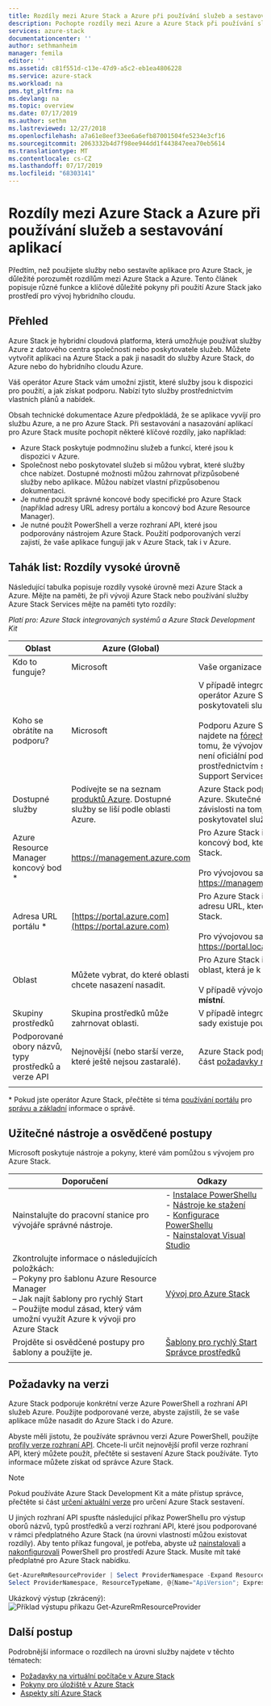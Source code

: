 ```yaml
---
title: Rozdíly mezi Azure Stack a Azure při používání služeb a sestavování aplikací | Microsoft Docs
description: Pochopte rozdíly mezi Azure a Azure Stack při používání služeb a sestavování aplikací.
services: azure-stack
documentationcenter: ''
author: sethmanheim
manager: femila
editor: ''
ms.assetid: c81f551d-c13e-47d9-a5c2-eb1ea4806228
ms.service: azure-stack
ms.workload: na
pms.tgt_pltfrm: na
ms.devlang: na
ms.topic: overview
ms.date: 07/17/2019
ms.author: sethm
ms.lastreviewed: 12/27/2018
ms.openlocfilehash: a7a61e8eef33ee6a6efb87001504fe5234e3cf16
ms.sourcegitcommit: 2063332b4d7f98ee944dd1f443847eea70eb5614
ms.translationtype: MT
ms.contentlocale: cs-CZ
ms.lasthandoff: 07/17/2019
ms.locfileid: "68303141"
---
```

# <a name="differences-between-azure-stack-and-azure-when-using-services-and-building-apps"></a>Rozdíly mezi Azure Stack a Azure při používání služeb a sestavování aplikací

Předtím, než použijete služby nebo sestavíte aplikace pro Azure Stack, je důležité porozumět rozdílům mezi Azure Stack a Azure. Tento článek popisuje různé funkce a klíčové důležité pokyny při použití Azure Stack jako prostředí pro vývoj hybridního cloudu.

## <a name="overview"></a>Přehled

Azure Stack je hybridní cloudová platforma, která umožňuje používat služby Azure z datového centra společnosti nebo poskytovatele služeb. Můžete vytvořit aplikaci na Azure Stack a pak ji nasadit do služby Azure Stack, do Azure nebo do hybridního cloudu Azure.

Váš operátor Azure Stack vám umožní zjistit, které služby jsou k dispozici pro použití, a jak získat podporu. Nabízí tyto služby prostřednictvím vlastních plánů a nabídek.

Obsah technické dokumentace Azure předpokládá, že se aplikace vyvíjí pro službu Azure, a ne pro Azure Stack. Při sestavování a nasazování aplikací pro Azure Stack musíte pochopit některé klíčové rozdíly, jako například:

* Azure Stack poskytuje podmnožinu služeb a funkcí, které jsou k dispozici v Azure.
* Společnost nebo poskytovatel služeb si můžou vybrat, které služby chce nabízet. Dostupné možnosti můžou zahrnovat přizpůsobené služby nebo aplikace. Můžou nabízet vlastní přizpůsobenou dokumentaci.
* Je nutné použít správné koncové body specifické pro Azure Stack (například adresy URL adresy portálu a koncový bod Azure Resource Manager).
* Je nutné použít PowerShell a verze rozhraní API, které jsou podporovány nástrojem Azure Stack. Použití podporovaných verzí zajistí, že vaše aplikace fungují jak v Azure Stack, tak i v Azure.

## <a name="cheat-sheet-high-level-differences"></a>Tahák list: Rozdíly vysoké úrovně

Následující tabulka popisuje rozdíly vysoké úrovně mezi Azure Stack a Azure. Mějte na paměti, že při vývoji Azure Stack nebo používání služby Azure Stack Services mějte na paměti tyto rozdíly:

*Platí pro: Azure Stack integrovaných systémů a Azure Stack Development Kit*

| Oblast | Azure (Global) | Azure Stack |
| -------- | ------------- | ----------|
| Kdo to funguje? | Microsoft | Vaše organizace nebo poskytovatel služeb.|
| Koho se obrátíte na podporu? | Microsoft | V případě integrovaného systému kontaktujte operátor Azure Stack (ve vaší organizaci nebo poskytovateli služeb) pro podporu.<br><br>Podporu Azure Stack Development Kit (ASDK) najdete na [fórech Microsoftu](https://social.msdn.microsoft.com/Forums/en-US/home?forum=AzureStack). Vzhledem k tomu, že vývojová sada je zkušební prostředí, není oficiální podpora nabídnuta prostřednictvím služeb Microsoft Customer Support Services (CSS).
| Dostupné služby | Podívejte se na seznam [produktů Azure](https://azure.microsoft.com/services/?b=17.04b). Dostupné služby se liší podle oblasti Azure. | Azure Stack podporuje podmnožinu služeb Azure. Skutečné služby se budou lišit v závislosti na tom, co vaše organizace nebo poskytovatel služeb zvolí jako nabídky.
| Azure Resource Manager koncový bod * | https://management.azure.com | Pro Azure Stack integrovaný systém použijte koncový bod, který poskytuje operátor Azure Stack.<br><br>Pro vývojovou sadu použijte: https://management.local.azurestack.external.
| Adresa URL portálu * | [https://portal.azure.com](https://portal.azure.com) | Pro Azure Stack integrovaný systém použijte adresu URL, kterou poskytuje operátor Azure Stack.<br><br>Pro vývojovou sadu použijte: https://portal.local.azurestack.external.
| Oblast | Můžete vybrat, do které oblasti chcete nasazení nasadit. | Pro Azure Stack integrovaný systém použijte oblast, která je k dispozici ve vašem systému.<br><br>V případě vývojové sady bude oblast vždycky **místní**.
| Skupiny prostředků | Skupina prostředků může zahrnovat oblasti. | V případě integrovaných systémů i vývojové sady existuje pouze jedna oblast.
|Podporované obory názvů, typy prostředků a verze API | Nejnovější (nebo starší verze, které ještě nejsou zastaralé). | Azure Stack podporuje konkrétní verze. Viz část [požadavky na verzi](#version-requirements) v tomto článku.
| | |

\* Pokud jste operátor Azure Stack, přečtěte si téma [používání portálu](../operator/azure-stack-manage-portals.md) pro [správu a základní](../operator/azure-stack-manage-basics.md) informace o správě.

## <a name="helpful-tools-and-best-practices"></a>Užitečné nástroje a osvědčené postupy

Microsoft poskytuje nástroje a pokyny, které vám pomůžou s vývojem pro Azure Stack.

| Doporučení | Odkazy |
| -------- | ------------- |
| Nainstalujte do pracovní stanice pro vývojáře správné nástroje. | - [Instalace PowerShellu](../operator/azure-stack-powershell-install.md)<br>- [Nástroje ke stažení](../operator/azure-stack-powershell-download.md)<br>- [Konfigurace PowerShellu](azure-stack-powershell-configure-user.md)<br>- [Nainstalovat Visual Studio](azure-stack-install-visual-studio.md) 
| Zkontrolujte informace o následujících položkách:<br>– Pokyny pro šablonu Azure Resource Manager<br>– Jak najít šablony pro rychlý Start<br>– Použijte modul zásad, který vám umožní využít Azure k vývoji pro Azure Stack | [Vývoj pro Azure Stack](azure-stack-developer.md) | 
| Projděte si osvědčené postupy pro šablony a použijte je. | [Šablony pro rychlý Start Správce prostředků](https://github.com/Azure/azure-quickstart-templates/blob/master/1-CONTRIBUTION-GUIDE/best-practices.md)
| | |

## <a name="version-requirements"></a>Požadavky na verzi

Azure Stack podporuje konkrétní verze Azure PowerShell a rozhraní API služeb Azure. Použijte podporované verze, abyste zajistili, že se vaše aplikace může nasadit do Azure Stack i do Azure.

Abyste měli jistotu, že používáte správnou verzi Azure PowerShell, použijte [profily verze rozhraní API](azure-stack-version-profiles.md). Chcete-li určit nejnovější profil verze rozhraní API, který můžete použít, přečtěte si sestavení Azure Stack používáte. Tyto informace můžete získat od správce Azure Stack.

> [!NOTE]
> Pokud používáte Azure Stack Development Kit a máte přístup správce, přečtěte si část [určení aktuální verze](../operator/azure-stack-updates.md#determine-the-current-version) pro určení Azure Stack sestavení.

U jiných rozhraní API spusťte následující příkaz PowerShellu pro výstup oborů názvů, typů prostředků a verzí rozhraní API, které jsou podporované v rámci předplatného Azure Stack (na úrovni vlastností můžou existovat rozdíly). Aby tento příkaz fungoval, je potřeba, abyste už [nainstalovali](../operator/azure-stack-powershell-install.md) a [nakonfigurovali](azure-stack-powershell-configure-user.md) PowerShell pro prostředí Azure Stack. Musíte mít také předplatné pro Azure Stack nabídku.

```powershell
Get-AzureRmResourceProvider | Select ProviderNamespace -Expand ResourceTypes | Select * -Expand ApiVersions | `
Select ProviderNamespace, ResourceTypeName, @{Name="ApiVersion"; Expression={$_}} 
```

Ukázkový výstup (zkrácený): ![Příklad výstupu příkazu Get-AzureRmResourceProvider](media/azure-stack-considerations/image1.png)

## <a name="next-steps"></a>Další postup

Podrobnější informace o rozdílech na úrovni služby najdete v těchto tématech:

* [Požadavky na virtuální počítače v Azure Stack](azure-stack-vm-considerations.md)
* [Pokyny pro úložiště v Azure Stack](azure-stack-acs-differences.md)
* [Aspekty sítí Azure Stack](azure-stack-network-differences.md)
